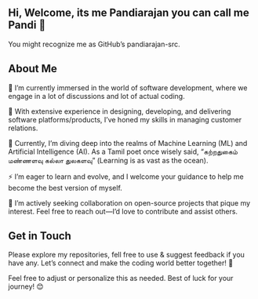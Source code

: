 ## Hi, Welcome, its me Pandiarajan you can call me Pandi 👋
You might recognize me as GitHub’s pandiarajan-src.

## About Me
🔭 I’m currently immersed in the world of software development, where we engage in a lot of discussions and lot of actual coding.

🤔 With extensive experience in designing, developing, and delivering software platforms/products, I’ve honed my skills in managing customer relations.

🌱 Currently, I’m diving deep into the realms of Machine Learning (ML) and Artificial Intelligence (AI). As a Tamil poet once wisely said, “கற்றதுகைம் மண்ணளவு கல்லா துலகளவு” (Learning is as vast as the ocean).

⚡ I’m eager to learn and evolve, and I welcome your guidance to help me become the best version of myself.

👯 I’m actively seeking collaboration on open-source projects that pique my interest. Feel free to reach out—I’d love to contribute and assist others.

## Get in Touch
Please explore my repositories, fell free to use & suggest feedback if you have any. Let’s connect and make the coding world better together! 🚀

Feel free to adjust or personalize this as needed. Best of luck for your journey! 😊

<!--
**pandiarajan-src/pandiarajan-src** is a ✨ _special_ ✨ repository because its `README.md` (this file) appears on your GitHub profile.

Here are some ideas to get you started:

- 🔭 I’m currently working on ...
- 🌱 I’m currently learning ...
- 👯 I’m looking to collaborate on ...
- 🤔 I’m looking for help with ...
- 💬 Ask me about ...
- 📫 How to reach me: ...
- 😄 Pronouns: ...
- ⚡ Fun fact: ...
-->
